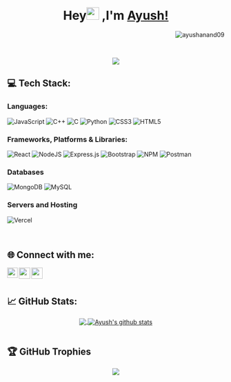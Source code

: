 ##  <h1 align="center">Hey<img src="https://github.com/TheDudeThatCode/TheDudeThatCode/blob/master/Assets/Hi.gif" width="29px"> ,I'm [Ayush!](https://ayushanand09.github.io) 
<p align="right"> <img src="https://komarev.com/ghpvc/?username=ayushanand09&label=Profile%20views&color=0e75b6&style=flat" alt="ayushanand09" /></p>

<br />
<p align="center">
  <img src="https://readme-typing-svg.herokuapp.com/?lines=A+final+year+undergraduate+student+at+Jaypee+Institute+Of+Information+Technology;Pursuing+Computer+Science+Engineering;Web+Developer&font=Fira%20Code&center=true&width=1100&height=50">
</p>

## 💻 Tech Stack:

### Languages:

![JavaScript](https://img.shields.io/badge/javascript-%23323330.svg?style=for-the-badge&logo=javascript&logoColor=%23F7DF1E)
![C++](https://img.shields.io/badge/c++-%2300599C.svg?style=for-the-badge&logo=c%2B%2B&logoColor=white)
![C](https://img.shields.io/badge/c-%2300599C.svg?style=for-the-badge&logo=c&logoColor=white)
![Python](https://img.shields.io/badge/python-3670A0?style=for-the-badge&logo=python&logoColor=ffdd54)
![CSS3](https://img.shields.io/badge/css3-%231572B6.svg?style=for-the-badge&logo=css3&logoColor=white)
![HTML5](https://img.shields.io/badge/html5-%23E34F26.svg?style=for-the-badge&logo=html5&logoColor=white)


### Frameworks, Platforms & Libraries:
![React](https://img.shields.io/badge/react-%2320232a.svg?style=for-the-badge&logo=react&logoColor=%2361DAFB)
![NodeJS](https://img.shields.io/badge/node.js-6DA55F?style=for-the-badge&logo=node.js&logoColor=white)
![Express.js](https://img.shields.io/badge/express.js-%23404d59.svg?style=for-the-badge&logo=express&logoColor=%2361DAFB)
![Bootstrap](https://img.shields.io/badge/bootstrap-%23563D7C.svg?style=for-the-badge&logo=bootstrap&logoColor=white)
![NPM](https://img.shields.io/badge/NPM-%23000000.svg?style=for-the-badge&logo=npm&logoColor=white)
![Postman](https://img.shields.io/badge/Postman-FF6C37?style=for-the-badge&logo=postman&logoColor=white)

### Databases
![MongoDB](https://img.shields.io/badge/MongoDB-%234ea94b.svg?style=for-the-badge&logo=mongodb&logoColor=white)
![MySQL](https://img.shields.io/badge/mysql-%2300f.svg?style=for-the-badge&logo=mysql&logoColor=white)

### Servers and Hosting
![Vercel](https://img.shields.io/badge/vercel-%23000000.svg?style=for-the-badge&logo=vercel&logoColor=white)

<br/>

## 🌐 Connect with me:

<a href="https://www.linkedin.com/in/ayush-anand-238305204/">
  <img align="left" width="24px" src="https://raw.githubusercontent.com/rahuldkjain/github-profile-readme-generator/master/src/images/icons/Social/linked-in-alt.svg"  />
</a>
<a href="mailto:ayush.anandcallingu@gmail.com">
  <img align="left" width="26px" src="https://cdn-icons-png.flaticon.com/512/281/281769.png" />
</a>
<a href="https://leetcode.com/user7972eW/">
  <img align="left" width="26px" src="https://raw.githubusercontent.com/rahuldkjain/github-profile-readme-generator/master/src/images/icons/Social/leet-code.svg" />
</a>
<br/>
<br/>


## 📈 GitHub Stats:

<div align = "center">
<a href="https://github.com/ayushanand09">
  <img align="center" src="https://github-readme-stats.vercel.app/api/top-langs/?username=ayushanand09&theme=tokyonight&hide_border=true" />
</a>

<a href="https://github.com/ayushanand09">
 <img align="center" src="https://github-readme-stats.vercel.app/api?username=ayushanand09&show_icons=true&theme=tokyonight&hide_border=true" alt="Ayush's github stats"/>
</a>
</div>

<br/>


## 🏆 GitHub Trophies
<div align="center">

![](https://github-profile-trophy.vercel.app/?username=ayushanand09&theme=radical&no-frame=false&no-bg=true&margin-w=4)
</div>
